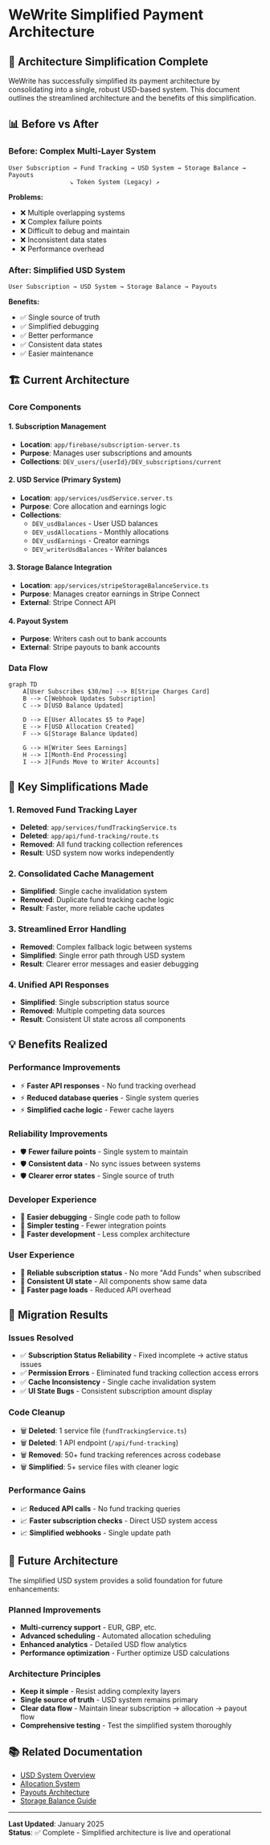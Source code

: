 # WeWrite Simplified Payment Architecture

## 🎯 **Architecture Simplification Complete**

WeWrite has successfully simplified its payment architecture by consolidating into a single, robust USD-based system. This document outlines the streamlined architecture and the benefits of this simplification.

## 📊 **Before vs After**

### **Before: Complex Multi-Layer System**
```
User Subscription → Fund Tracking → USD System → Storage Balance → Payouts
                 ↘ Token System (Legacy) ↗
```

**Problems:**
- ❌ Multiple overlapping systems
- ❌ Complex failure points
- ❌ Difficult to debug and maintain
- ❌ Inconsistent data states
- ❌ Performance overhead

### **After: Simplified USD System**
```
User Subscription → USD System → Storage Balance → Payouts
```

**Benefits:**
- ✅ Single source of truth
- ✅ Simplified debugging
- ✅ Better performance
- ✅ Consistent data states
- ✅ Easier maintenance

## 🏗️ **Current Architecture**

### **Core Components**

#### **1. Subscription Management**
- **Location**: `app/firebase/subscription-server.ts`
- **Purpose**: Manages user subscriptions and amounts
- **Collections**: `DEV_users/{userId}/DEV_subscriptions/current`

#### **2. USD Service (Primary System)**
- **Location**: `app/services/usdService.server.ts`
- **Purpose**: Core allocation and earnings logic
- **Collections**: 
  - `DEV_usdBalances` - User USD balances
  - `DEV_usdAllocations` - Monthly allocations
  - `DEV_usdEarnings` - Creator earnings
  - `DEV_writerUsdBalances` - Writer balances

#### **3. Storage Balance Integration**
- **Location**: `app/services/stripeStorageBalanceService.ts`
- **Purpose**: Manages creator earnings in Stripe Connect
- **External**: Stripe Connect API

#### **4. Payout System**
- **Purpose**: Writers cash out to bank accounts
- **External**: Stripe payouts to bank accounts

### **Data Flow**

```mermaid
graph TD
    A[User Subscribes $30/mo] --> B[Stripe Charges Card]
    B --> C[Webhook Updates Subscription]
    C --> D[USD Balance Updated]
    
    D --> E[User Allocates $5 to Page]
    E --> F[USD Allocation Created]
    F --> G[Storage Balance Updated]
    
    G --> H[Writer Sees Earnings]
    H --> I[Month-End Processing]
    I --> J[Funds Move to Writer Accounts]
```

## 🔧 **Key Simplifications Made**

### **1. Removed Fund Tracking Layer**
- **Deleted**: `app/services/fundTrackingService.ts`
- **Deleted**: `app/api/fund-tracking/route.ts`
- **Removed**: All fund tracking collection references
- **Result**: USD system now works independently

### **2. Consolidated Cache Management**
- **Simplified**: Single cache invalidation system
- **Removed**: Duplicate fund tracking cache logic
- **Result**: Faster, more reliable cache updates

### **3. Streamlined Error Handling**
- **Removed**: Complex fallback logic between systems
- **Simplified**: Single error path through USD system
- **Result**: Clearer error messages and easier debugging

### **4. Unified API Responses**
- **Simplified**: Single subscription status source
- **Removed**: Multiple competing data sources
- **Result**: Consistent UI state across all components

## 💡 **Benefits Realized**

### **Performance Improvements**
- ⚡ **Faster API responses** - No fund tracking overhead
- ⚡ **Reduced database queries** - Single system queries
- ⚡ **Simplified cache logic** - Fewer cache layers

### **Reliability Improvements**
- 🛡️ **Fewer failure points** - Single system to maintain
- 🛡️ **Consistent data** - No sync issues between systems
- 🛡️ **Clearer error states** - Single source of truth

### **Developer Experience**
- 🔧 **Easier debugging** - Single code path to follow
- 🔧 **Simpler testing** - Fewer integration points
- 🔧 **Faster development** - Less complex architecture

### **User Experience**
- 🎯 **Reliable subscription status** - No more "Add Funds" when subscribed
- 🎯 **Consistent UI state** - All components show same data
- 🎯 **Faster page loads** - Reduced API overhead

## 🎉 **Migration Results**

### **Issues Resolved**
- ✅ **Subscription Status Reliability** - Fixed incomplete → active status issues
- ✅ **Permission Errors** - Eliminated fund tracking collection access errors
- ✅ **Cache Inconsistency** - Single cache invalidation system
- ✅ **UI State Bugs** - Consistent subscription amount display

### **Code Cleanup**
- 🗑️ **Deleted**: 1 service file (`fundTrackingService.ts`)
- 🗑️ **Deleted**: 1 API endpoint (`/api/fund-tracking`)
- 🗑️ **Removed**: 50+ fund tracking references across codebase
- 🗑️ **Simplified**: 5+ service files with cleaner logic

### **Performance Gains**
- 📈 **Reduced API calls** - No fund tracking queries
- 📈 **Faster subscription checks** - Direct USD system access
- 📈 **Simplified webhooks** - Single update path

## 🔮 **Future Architecture**

The simplified USD system provides a solid foundation for future enhancements:

### **Planned Improvements**
- **Multi-currency support** - EUR, GBP, etc.
- **Advanced scheduling** - Automated allocation scheduling
- **Enhanced analytics** - Detailed USD flow analytics
- **Performance optimization** - Further optimize USD calculations

### **Architecture Principles**
- **Keep it simple** - Resist adding complexity layers
- **Single source of truth** - USD system remains primary
- **Clear data flow** - Maintain linear subscription → allocation → payout flow
- **Comprehensive testing** - Test the simplified system thoroughly

## 📚 **Related Documentation**

- [USD System Overview](./USD_SYSTEM_OVERVIEW.md)
- [Allocation System](./ALLOCATION_SYSTEM.md)
- [Payouts Architecture](./PAYOUTS_ARCHITECTURE.md)
- [Storage Balance Guide](./STORAGE_BALANCE_GUIDE.md)

---

**Last Updated**: January 2025  
**Status**: ✅ Complete - Simplified architecture is live and operational
